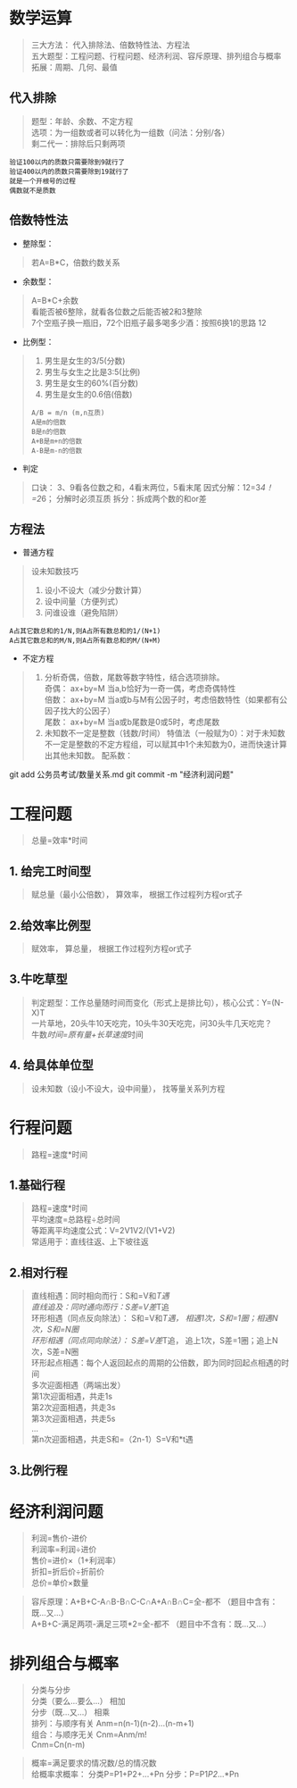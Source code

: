 # 数学运算
> 三大方法： 代入排除法、倍数特性法、方程法<br>
> 五大题型：工程问题、行程问题、经济利润、容斥原理、排列组合与概率<br>
> 拓展：周期、几何、最值<br>

## 代入排除
> 题型：年龄、余数、不定方程<br>
> 选项：为一组数或者可以转化为一组数（问法：分别/各）<br>
> 剩二代一：排除后只剩两项<br>
```
验证100以内的质数只需要除到9就行了
验证400以内的质数只需要除到19就行了
就是一个开根号的过程
偶数就不是质数
```
## 倍数特性法
* 整除型：<br>
> 若A=B*C，倍数约数关系<br>
* 余数型：<br>
> A=B*C+余数<br>
> 看能否被6整除，就看各位数之后能否被2和3整除<br>
> 7个空瓶子换一瓶旧，72个旧瓶子最多喝多少酒：按照6换1的思路  12<br>
* 比例型：<br>
> 1. 男生是女生的3/5(分数)<br>
> 2. 男生与女生之比是3:5(比例)<br>
> 3. 男生是女生的60%(百分数)<br>
> 4. 男生是女生的0.6倍(倍数)<br>
> ```
> A/B = m/n (m,n互质)
> A是m的倍数
> B是n的倍数
> A+B是m+n的倍数
> A-B是m-n的倍数
> ```
* 判定
> 口诀： 3、9看各位数之和，4看末两位，5看末尾
> 因式分解：12=3*4！=2*6；  分解时必须互质
> 拆分：拆成两个数的和or差

## 方程法
* 普通方程
> 设未知数技巧<br>
> 1. 设小不设大（减少分数计算）<br>
> 2. 设中间量（方便列式）<br>
> 3. 问谁设谁（避免陷阱）<br>
```
A占其它数总和的1/N,则A占所有数总和的1/(N+1)
A占其它数总和的M/N,则A占所有数总和的M/(N+M)

```
* 不定方程
> 1. 分析奇偶，倍数，尾数等数字特性，结合选项排除。<br>
> 奇偶： ax+by=M 当a,b恰好为一奇一偶，考虑奇偶特性<br>
> 倍数： ax+by=M 当a或b与M有公因子时，考虑倍数特性（如果都有公因子找大的公因子）<br>
> 尾数： ax+by=M 当a或b尾数是0或5时，考虑尾数<br>
> 2. 未知数不一定是整数（钱数/时间）
> 特值法（一般赋为0）：对于未知数不一定是整数的不定方程组，可以赋其中1个未知数为0，进而快速计算出其他未知数。
> 配系数：

git add 公务员考试/数量关系.md
git commit -m "经济利润问题"


# 工程问题
> 总量=效率*时间
## 1. 给完工时间型
> 赋总量（最小公倍数）， 算效率， 根据工作过程列方程or式子<br>
## 2.给效率比例型
> 赋效率， 算总量， 根据工作过程列方程or式子<br>
## 3.牛吃草型
> 判定题型：工作总量随时间而变化（形式上是排比句），核心公式：Y=(N-X)T<br>
> 一片草地，20头牛10天吃完，10头牛30天吃完，问30头牛几天吃完？<br>
> 牛数*时间=原有量+长草速度*时间<br>
## 4. 给具体单位型
> 设未知数（设小不设大，设中间量）， 找等量关系列方程<br>


# 行程问题
> 路程=速度*时间<br>
## 1.基础行程
> 路程=速度*时间<br>
> 平均速度=总路程÷总时间<br>
> 等距离平均速度公式：V=2V1V2/(V1+V2)<br>
> 常适用于：直线往返、上下坡往返<br>
## 2.相对行程
> 直线相遇：同时相向而行：S和=V和*T遇<br>
> 直线追及：同时通向而行：S差=V差*T追<br>
> 环形相遇（同点反向除法）： S和=V和*T遇， 相遇1次，S和=1圈；相遇N次，S和=N圈<br>
> 环形相遇（同点同向除法）： S差=V差*T追， 追上1次，S差=1圈；追上N次，S差=N圈<br>
> 环形起点相遇：每个人返回起点的周期的公倍数，即为同时回起点相遇的时间<br>
> 多次迎面相遇（两端出发）<br>
> 第1次迎面相遇，共走1s<br>
> 第2次迎面相遇，共走3s<br>
> 第3次迎面相遇，共走5s<br>
> ...<br>
> 第n次迎面相遇，共走S和=（2n-1）S=V和*t遇<br>
## 3.比例行程


# 经济利润问题
> 利润=售价-进价<br>
> 利润率=利润÷进价<br>
> 售价=进价×（1+利润率）<br>
> 折扣=折后价÷折前价<br>
> 总价=单价×数量<br>


> 容斥原理：A+B+C-A∩B-B∩C-C∩A+A∩B∩C=全-都不     （题目中含有：既...又...）<br>
>A+B+C-满足两项-满足三项*2=全-都不               （题目中不含有：既...又...）<br>

# 排列组合与概率
> 分类与分步<br>
> 分类（要么...要么...）   相加<br>
> 分步（既...又...）      相乘<br>
> 排列：与顺序有关 Anm=n(n-1)(n-2)...(n-m+1)<br>
> 组合：与顺序无关 Cnm=Anm/m!<br>
> Cnm=Cn(n-m)<br>

> 概率=满足要求的情况数/总的情况数<br>
> 给概率求概率： 分类P=P1+P2+...+Pn     分步：P=P1*P2*...*Pn<br>